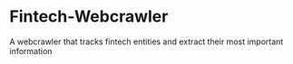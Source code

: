 # Fintech-Webcrawler
A webcrawler that tracks fintech entities and extract their most important information
